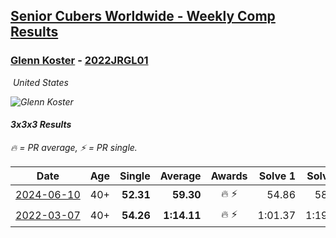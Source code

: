 <style>table {white-space: nowrap;}</style>
<link rel="stylesheet" type="text/css" href="/scw-comp/css/flags.css" />

## [Senior Cubers Worldwide - Weekly Comp Results](/scw-comp/results/)
### [Glenn Koster](README.md) - [2022JRGL01](https://www.worldcubeassociation.org/persons/2022JRGL01?event=333)

<i class="flag flag-US" />&nbsp;United States

![Glenn Koster](1642001592.jpg)

#### 3x3x3 Results

<span style="white-space: nowrap;">🔥 = PR average</span>, <span style="white-space: nowrap;">⚡ = PR single</span>.

| Date | Age | Single | Average | Awards | Solve 1 | Solve 2 | Solve 3 | Solve 4 | Solve 5 | Video |
| :--: | :--: | --: | --: | :--: | --: | --: | --: | --: | --: | :-- |
| [2024-06-10](../../results/2024-06-10/333.md) | 40+ | **52.31** | **59.30** | 🔥 ⚡ | 54.86 | 58.33 | 1:04.72 | **52.31** | 1:11.99 | [Desktop](https://www.facebook.com/events/1031082051776253/permalink/1039277210956737) / [Mobile](https://m.facebook.com/events/1031082051776253?view=permalink&id=1039277210956737) |
| [2022-03-07](../../results/2022-03-07/333.md) | 40+ | **54.26** | **1:14.11** | 🔥 ⚡ | 1:01.37 | 1:19.92 | 1:29.08 | **54.26** | 1:21.05 | [Desktop](https://www.facebook.com/events/543808583529148/permalink/546823446560995) / [Mobile](https://m.facebook.com/events/543808583529148?view=permalink&id=546823446560995) |


<!-- Global site tag (gtag.js) - Google Analytics -->
<script async src="https://www.googletagmanager.com/gtag/js?id=UA-86348435-3"></script>
<script>window.dataLayer = window.dataLayer || []; function gtag() {dataLayer.push(arguments);} gtag('js', new Date()); gtag('config', 'UA-86348435-3');</script>
